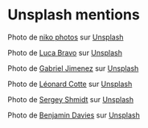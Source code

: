 # Unsplash mentions

Photo de <a href="https://unsplash.com/@niko_photos?utm_source=unsplash&utm_medium=referral&utm_content=creditCopyText">niko photos</a> sur <a href="https://unsplash.com/fr/photos/tGTVxeOr_Rs?utm_source=unsplash&utm_medium=referral&utm_content=creditCopyText">Unsplash</a>

Photo de <a href="https://unsplash.com/@lucabravo?utm_source=unsplash&utm_medium=referral&utm_content=creditCopyText">Luca Bravo</a> sur <a href="https://unsplash.com/fr/photos/VowIFDxogG4?utm_source=unsplash&utm_medium=referral&utm_content=creditCopyText">Unsplash</a>

Photo de <a href="https://unsplash.com/@gabrielj_photography?utm_source=unsplash&utm_medium=referral&utm_content=creditCopyText">Gabriel Jimenez</a> sur <a href="https://unsplash.com/fr/photos/jin4W1HqgL4?utm_source=unsplash&utm_medium=referral&utm_content=creditCopyText">Unsplash</a>

Photo de <a href="https://unsplash.com/@ettocl?utm_source=unsplash&utm_medium=referral&utm_content=creditCopyText">Léonard Cotte</a> sur <a href="https://unsplash.com/fr/photos/c1Jp-fo53U8?utm_source=unsplash&utm_medium=referral&utm_content=creditCopyText">Unsplash</a>

Photo de <a href="https://unsplash.com/@monstercritic?utm_source=unsplash&utm_medium=referral&utm_content=creditCopyText">Sergey Shmidt</a> sur <a href="https://unsplash.com/fr/photos/koy6FlCCy5s?utm_source=unsplash&utm_medium=referral&utm_content=creditCopyText">Unsplash</a>

Photo de <a href="https://unsplash.com/@bendavisual?utm_source=unsplash&utm_medium=referral&utm_content=creditCopyText">Benjamin Davies</a> sur <a href="https://unsplash.com/fr/photos/Zm2n2O7Fph4?utm_source=unsplash&utm_medium=referral&utm_content=creditCopyText">Unsplash</a>
